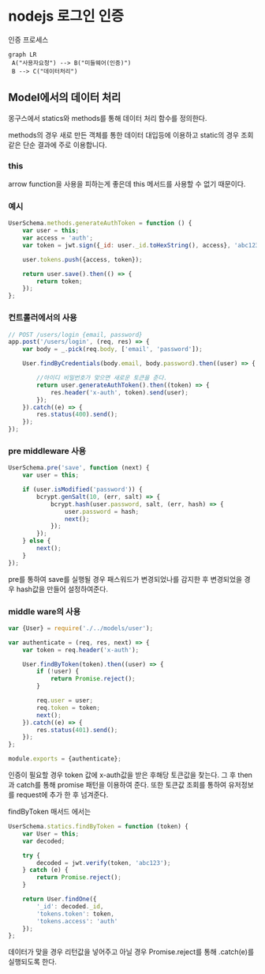 # nodejs 로그인 인증

인증 프로세스
```{mermaid}
graph LR
 A("사용자요청") --> B("미들웨어(인증)")
 B --> C("데이터처리")
```

## Model에서의 데이터 처리

몽구스에서 statics와 methods를 통해 데이터 처리 함수를 정의한다.

methods의 경우 새로 만든 객체를 통한 데이터 대입등에 이용하고 static의 경우 조회같은 단순 결과에 주로 이용합니다.

### this
arrow function을 사용을 피하는게 좋은데
this 메서드를 사용할 수 없기 때문이다.

### 예시

```javascript
UserSchema.methods.generateAuthToken = function () {
    var user = this;
    var access = 'auth';
    var token = jwt.sign({_id: user._id.toHexString(), access}, 'abc123').toString();

    user.tokens.push({access, token});

    return user.save().then(() => {
        return token;
    });
};
```

### 컨트롤러에서의 사용

```javascript
// POST /users/login {email, password}
app.post('/users/login', (req, res) => {
    var body = _.pick(req.body, ['email', 'password']);

    User.findByCredentials(body.email, body.password).then((user) => {

        //아이디 비밀번호가 맞으면 새로운 토큰을 준다.
        return user.generateAuthToken().then((token) => {
            res.header('x-auth', token).send(user);
        });
    }).catch((e) => {
        res.status(400).send();
    });
});
```

### pre middleware 사용

```javascript
UserSchema.pre('save', function (next) {
    var user = this;

    if (user.isModified('password')) {
        bcrypt.genSalt(10, (err, salt) => {
            bcrypt.hash(user.password, salt, (err, hash) => {
                user.password = hash;
                next();
            });
        });
    } else {
        next();
    }
});
```
pre를 통하여 save를 실행될 경우 패스워드가
변경되었나를 감지한 후 변경되었을 경우 hash값을 만들어 설정하여준다.

### middle ware의 사용

```javascript
var {User} = require('./../models/user');

var authenticate = (req, res, next) => {
    var token = req.header('x-auth');

    User.findByToken(token).then((user) => {
        if (!user) {
            return Promise.reject();
        }

        req.user = user;
        req.token = token;
        next();
    }).catch((e) => {
        res.status(401).send();
    });
};

module.exports = {authenticate};

```

인증이 필요할 경우 token 값에 x-auth값을 받은 후해당 토큰값을 찾는다. 그 후 then과 catch를 통해
promise 패턴을 이용하여 준다. 또한 토큰값 조회를 통하여 유저정보를 request에 추가 한 후 넘겨준다.

findByToken 매서드 에서는

```javascript
UserSchema.statics.findByToken = function (token) {
    var User = this;
    var decoded;

    try {
        decoded = jwt.verify(token, 'abc123');
    } catch (e) {
        return Promise.reject();
    }

    return User.findOne({
        '_id': decoded._id,
        'tokens.token': token,
        'tokens.access': 'auth'
    });
};
```

데이터가 맞을 경우 리턴값을 넣어주고 아닐 경우 Promise.reject를 통해 .catch(e)를 실행되도록 한다.
